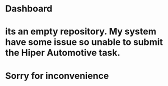 # Dashboard
# its an empty repository. My system have some issue so unable to submit the Hiper Automotive task.
# Sorry for inconvenience
